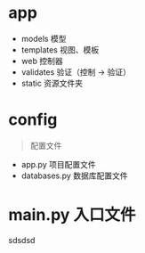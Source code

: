 # app


+ models 模型
+ templates 视图、模板
+ web 控制器
+ validates 验证（控制 -> 验证）
+ static 资源文件夹

# config
> 配置文件

+ app.py 项目配置文件
+ databases.py 数据库配置文件

# main.py 入口文件
 
 sdsdsd